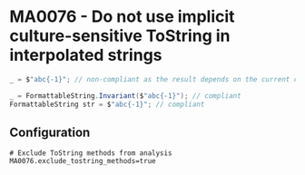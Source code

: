 # MA0076 - Do not use implicit culture-sensitive ToString in interpolated strings

````csharp
_ = $"abc{-1}"; // non-compliant as the result depends on the current culture

_ = FormattableString.Invariant($"abc{-1}"); // compliant
FormattableString str = $"abc{-1}"; // compliant
````

## Configuration

````
# Exclude ToString methods from analysis
MA0076.exclude_tostring_methods=true
````
